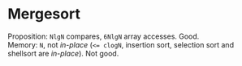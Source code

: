 # Mergesort

Proposition: `NlgN` compares, `6NlgN` array accesses. Good.  
Memory: `N`, not *in-place* (`<= clogN`, insertion sort, selection sort and shellsort are *in-place*). Not good.